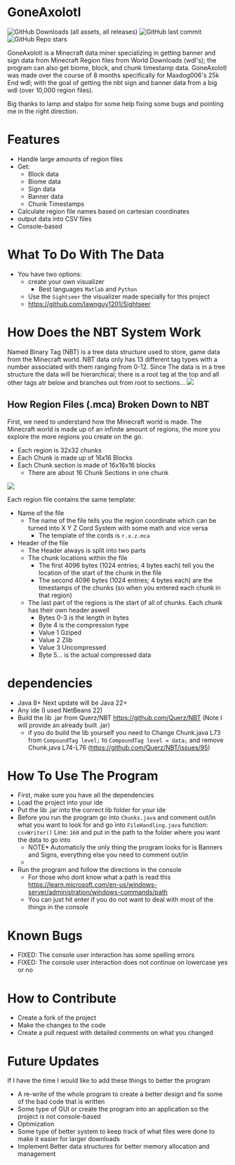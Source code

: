 # GoneAxolotl 
![GitHub Downloads (all assets, all releases)](https://img.shields.io/github/downloads/lawnguy1201/GoneAxolotl/total?style=for-the-badge&logo=Github&color=blue)
![GitHub last commit](https://img.shields.io/github/last-commit/lawnguy1201/GoneAxolotl?style=for-the-badge&logo=Github&color=pink)
![GitHub Repo stars](https://img.shields.io/github/stars/lawnguy1201/GoneAxolotl?style=for-the-badge&logo=Github&color=red)

GoneAxolotl is a Minecraft data miner specializing in getting banner and sign data from Minecraft Region files from World Downloads (wdl's); the program can also get biome, block, and chunk timestamp data.
GoneAxolotl was made over the course of 8 months specifically for Maxdog006's 25k End wdl; with the goal of getting the nbt sign and banner data from a big wdl (over 10,000 region files).

Big thanks to lamp and stalpo for some help fixing some bugs and pointing me in the right direction.

# Features 
- Handle large amounts of region files
- Get:
  - Block data
  - Biome data
  - Sign data
  - Banner data
  - Chunk Timestamps
-  Calculate region file names based on cartesian coordinates
-  output data into CSV files
-  Console-based

# What To Do With The Data 
- You have two options:
  - create your own visualizer
    - Best languages ```Matlab``` and ```Python```
  - Use the ```Sightseer``` the visualizer made specially for this project
  - https://github.com/lawnguy1201/Sightseer

# How Does the NBT System Work 
Named Binary Tag (NBT) is a tree data structure used to store, game data from the Minecraft world. NBT data only has 13 different tag types with a number associated with them ranging from 0-12. 
Since The data is in a tree structure the data will be hierarchical; there is a root tag at the top and all other tags atr below and branches out from root to sections... 
 ![](https://hocuspocus.taloncrossing.com/rii/nbtexplorer_mac.png)

 ## How Region Files (.mca) Broken Down to NBT
  First, we need to understand how the Minecraft world is made. The Minecraft world is made up of an infinite amount of regions, the more you explore the more regions you create on the go. 
   - Each region is 32x32 chunks
   - Each Chunk is made up of 16x16 Blocks
   - Each Chunk section is made of 16x16x16 blocks
     - There are about 16 Chunk Sections in one chunk
    
  ![](https://static.wikia.nocookie.net/minecraft_gamepedia/images/e/ec/Chunk.png/revision/latest?cb=20220204013734)
    
  Each region file contains the same template:
  - Name of the file
    - The name of the file tells you the region coordinate which can be turned into X Y Z Cord System with some math and vice versa
      - The template of the cords is ```r.x.z.mca```
  - Header of the file
    - The Header always is split into two parts
    - The chunk locations within the file
      - The first 4096 bytes (1024 entries; 4 bytes each) tell you the location of the start of the chunk in the file
      - The second 4096 bytes  (1024 entries; 4 bytes each) are the timestamps of the chunks (so when you entered each chunk in that region)
    - The last part of the regions is the start of all of chunks. Each chunk has their own header aswell
      -  Bytes 0-3 is the length in bytes
      -  Byte 4 is the compression type
        -  Value 1 Gziped
        -  Value 2 Zlib
        -  Value 3 Uncompressed 
      -  Byte 5... is the actual compressed data    

# dependencies
- Java 8+ Next update will be Java 22+
- Any ide (I used NetBeans 22)
- Build the lib .jar from Querz/NBT https://github.com/Querz/NBT (Note I will provide an already built .jar)
  - if you do build the lib yourself you need to Change Chunk.java L73 from ```CompoundTag level;``` to ```CompoundTag level = data;``` and remove Chunk.java L74-L76 (https://github.com/Querz/NBT/issues/95)

# How To Use The Program 
- First, make sure you have all the dependencies
- Load the project into your ide
- Put the lib .jar into the correct lib folder for your ide
- Before you run the program go into ```Chunks.java``` and comment out/in what you want to look for and go into ```FileHandling.java``` function: ```csvWriter()``` Line: ```160``` and put in the path to the folder where you want the data to go into 
  - NOTE* Automaticly the only thing the program looks for is Banners and Signs, everything else you need to comment out/in
  -  
- Run the program and follow the directions in the console
  - For those who dont know what a path is read this https://learn.microsoft.com/en-us/windows-server/administration/windows-commands/path
  - You can just hit enter if you do not want to deal with most of the things in the console 

# Known Bugs
-  FIXED: The console user interaction has some spelling errors
- FIXED: The console user interaction does not continue on lowercase yes or no
  
 
# How to Contribute 
- Create a fork of the project
- Make the changes to the code
- Create a pull request with detailed comments on what you changed

# Future Updates 
If I have the time I would like to add these things to better the program
- A re-write of the whole program to create a better design and fix some of the bad code that is written
- Some type of GUI or create the program into an application so the project is not console-based
- Optimization
- Some type of better system to keep track of what files were done to make it easier for larger downloads
- Implement Better data structures for better memory allocation and management 
